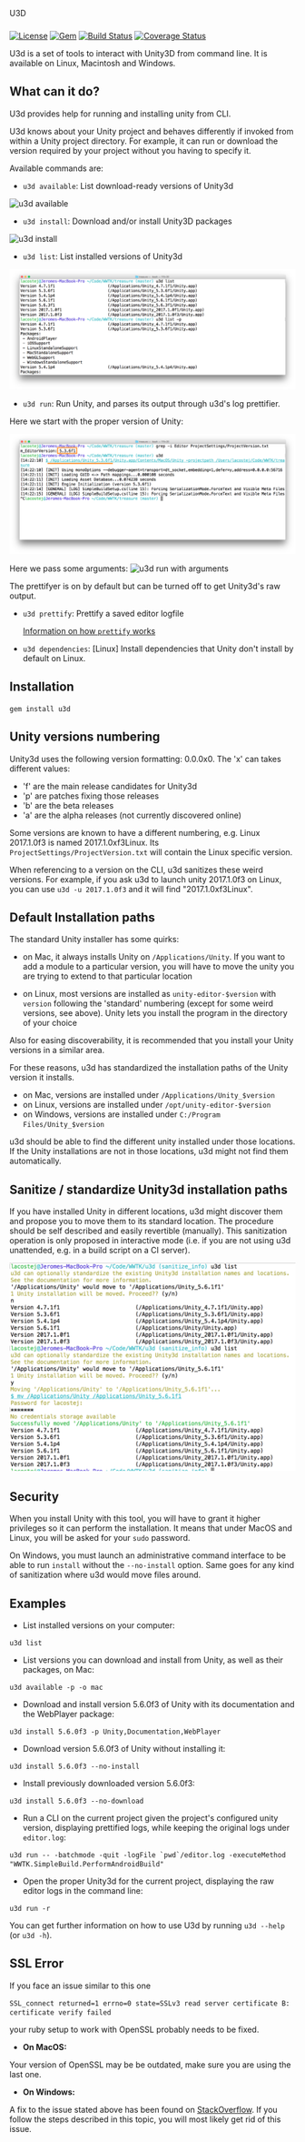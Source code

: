 U3D
###

[![License](https://img.shields.io/badge/license-MIT-green.svg?style=flat)](https://github.com/DragonBox/u3d/blob/master/LICENSE)
[![Gem](https://img.shields.io/gem/v/u3d.svg?style=flat)](https://rubygems.org/gems/u3d)
[![Build Status](https://img.shields.io/circleci/project/DragonBox/u3d/master.svg?style=flat)](https://circleci.com/gh/DragonBox/u3d)
[![Coverage Status](https://coveralls.io/repos/github/DragonBox/u3d/badge.svg?branch=master)](https://coveralls.io/github/DragonBox/u3d?branch=master)

U3d is a set of tools to interact with Unity3D from command line. It is available on Linux, Macintosh and Windows.

## What can it do?

U3d provides help for running and installing unity from CLI.

U3d knows about your Unity project and behaves differently if invoked from within a Unity project directory. For example, it can run or download the version required by your project without you having to specify it.

Available commands are:

* `u3d available`: List download-ready versions of Unity3d

![u3d available](https://github.com/DragonBox/u3d/raw/master/docs/assets/u3d_available.png)

* `u3d install`: Download and/or install Unity3D packages

![u3d install](https://github.com/DragonBox/u3d/raw/master/docs/assets/u3d_install.png)

* `u3d list`: List installed versions of Unity3d

![u3d list](https://github.com/DragonBox/u3d/raw/master/docs/assets/u3d_list.png)

* `u3d run`: Run Unity, and parses its output through u3d's log prettifier.

Here we start with the proper version of Unity:

![u3d run without arguments](https://github.com/DragonBox/u3d/raw/master/docs/assets/u3d_run_current.png)

Here we pass some arguments:
![u3d run with arguments](https://github.com/DragonBox/u3d/raw/master/docs/assets/u3d_run.png)

The prettifyer is on by default but can be turned off to get Unity3d's raw output.

* `u3d prettify`: Prettify a saved editor logfile

  [Information on how `prettify` works](https://github.com/DragonBox/u3d/blob/master/LOG_RULES.md)

* `u3d dependencies`: [Linux] Install dependencies that Unity don't install by default on Linux.

## Installation

```shell
gem install u3d
```

## Unity versions numbering

Unity3d uses the following version formatting: 0.0.0x0. The \'x\' can takes different values:
  * 'f' are the main release candidates for Unity3d
  * 'p' are patches fixing those releases
  * 'b' are the beta releases
  * 'a' are the alpha releases (not currently discovered online)

Some versions are known to have a different numbering, e.g. Linux 2017.1.0f3 is named 2017.1.0xf3Linux. Its `ProjectSettings/ProjectVersion.txt` will contain the Linux specific version.

When referencing to a version on the CLI, u3d sanitizes these weird versions. For example, if you ask u3d to launch unity 2017.1.0f3 on Linux, you can use `u3d -u 2017.1.0f3` and it will find "2017.1.0xf3Linux".

## Default Installation paths

  The standard Unity installer has some quirks:

  * on Mac, it always installs Unity on `/Applications/Unity`. If you want to add a module to a particular version, you will have to move the unity you are trying to extend to that particular location

  * on Linux, most versions are installed as `unity-editor-$version` with `version` following the 'standard' numbering (except for some weird versions, see above). Unity lets you install the program in the directory of your choice

  Also for easing discoverability, it is recommended that you install your Unity versions in a similar area.

  For these reasons, u3d has standardized the installation paths of the Unity version it installs.

  * on Mac, versions are installed under `/Applications/Unity_$version`
  * on Linux, versions are installed under `/opt/unity-editor-$version`
  * on Windows, versions are installed under `C:/Program Files/Unity_$version`

  u3d should be able to find the different unity installed under those locations. If the Unity installations are not in those locations, u3d might not find them automatically.

## Sanitize / standardize Unity3d installation paths

  If you have installed Unity in different locations, u3d might discover them and propose you to move them to its standard location. The procedure should be self described and easily revertible (manually). This sanitization operation is only proposed in interactive mode (i.e. if you are not using u3d unattended, e.g. in a build script on a CI server).

![u3d sanitize](https://github.com/DragonBox/u3d/raw/master/docs/assets/u3d_sanitize.png)

## Security

When you install Unity with this tool, you will have to grant it higher privileges so it can perform the installation. It means that under MacOS and Linux, you will be asked for your `sudo` password.

On Windows, you must launch an administrative command interface to be able to run `install` without the `--no-install` option. Same goes for any kind of sanitization where u3d would move files around.

## Examples

* List installed versions on your computer:

```shell
u3d list
```

* List versions you can download and install from Unity, as well as their packages, on Mac:

```shell
u3d available -p -o mac
```

* Download and install version 5.6.0f3 of Unity with its documentation and the WebPlayer package:

```shell
u3d install 5.6.0f3 -p Unity,Documentation,WebPlayer
```

* Download version 5.6.0f3 of Unity without installing it:

```shell
u3d install 5.6.0f3 --no-install
```

* Install previously downloaded version 5.6.0f3:

```shell
u3d install 5.6.0f3 --no-download
```

* Run a CLI on the current project given the project's configured unity version, displaying prettified logs, while keeping the original logs under `editor.log`:

```shell
u3d run -- -batchmode -quit -logFile `pwd`/editor.log -executeMethod "WWTK.SimpleBuild.PerformAndroidBuild"
```

* Open the proper Unity3d for the current project, displaying the raw editor logs in the command line:

```shell
u3d run -r
```

You can get further information on how to use U3d by running `u3d --help` (or `u3d -h`).

## SSL Error

If you face an issue similar to this one

```shell
SSL_connect returned=1 errno=0 state=SSLv3 read server certificate B: certificate verify failed
```
your ruby setup to work with OpenSSL probably needs to be fixed.

 * __On MacOS:__

Your version of OpenSSL may be be outdated, make sure you are using the last one.

 * __On Windows:__

A fix to the issue stated above has been found on [StackOverflow](http://stackoverflow.com/questions/5720484/how-to-solve-certificate-verify-failed-on-windows). If you follow the steps described in this topic, you will most likely get rid of this issue.

